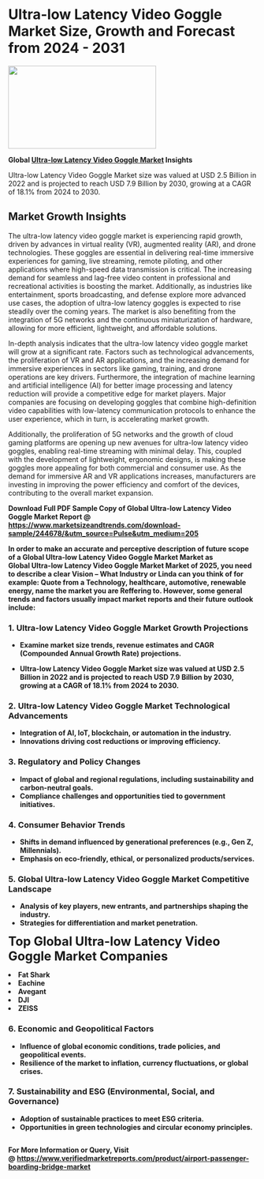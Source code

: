 <H1>Ultra-low Latency Video Goggle Market Size, Growth and Forecast from 2024 - 2031</H1><img class="aligncenter size-medium wp-image-584254" src="https://thirdeyenews.in/wp-content/uploads/2024/09/Global-Market-Research-300x168.jpeg" alt="" width="300" height="168" /><p><strong>Global&nbsp;<a href="https://www.marketsizeandtrends.com/download-sample/244678/&amp;utm_source=Pulse&amp;utm_medium=205">Ultra-low Latency Video Goggle Market</a> Insights</strong></p><p>Ultra-low Latency Video Goggle Market size was valued at USD 2.5 Billion in 2022 and is projected to reach USD 7.9 Billion by 2030, growing at a CAGR of 18.1% from 2024 to 2030.</p><p><h2>Market Growth Insights</h2> <p>The ultra-low latency video goggle market is experiencing rapid growth, driven by advances in virtual reality (VR), augmented reality (AR), and drone technologies. These goggles are essential in delivering real-time immersive experiences for gaming, live streaming, remote piloting, and other applications where high-speed data transmission is critical. The increasing demand for seamless and lag-free video content in professional and recreational activities is boosting the market. Additionally, as industries like entertainment, sports broadcasting, and defense explore more advanced use cases, the adoption of ultra-low latency goggles is expected to rise steadily over the coming years. The market is also benefiting from the integration of 5G networks and the continuous miniaturization of hardware, allowing for more efficient, lightweight, and affordable solutions.</p> <p><strong></strong></p> <p>In-depth analysis indicates that the ultra-low latency video goggle market will grow at a significant rate. Factors such as technological advancements, the proliferation of VR and AR applications, and the increasing demand for immersive experiences in sectors like gaming, training, and drone operations are key drivers. Furthermore, the integration of machine learning and artificial intelligence (AI) for better image processing and latency reduction will provide a competitive edge for market players. Major companies are focusing on developing goggles that combine high-definition video capabilities with low-latency communication protocols to enhance the user experience, which in turn, is accelerating market growth.</p> <p>Additionally, the proliferation of 5G networks and the growth of cloud gaming platforms are opening up new avenues for ultra-low latency video goggles, enabling real-time streaming with minimal delay. This, coupled with the development of lightweight, ergonomic designs, is making these goggles more appealing for both commercial and consumer use. As the demand for immersive AR and VR applications increases, manufacturers are investing in improving the power efficiency and comfort of the devices, contributing to the overall market expansion.</p> <p><strong></p><p><span class=""><strong>Download Full PDF Sample Copy of Global Ultra-low Latency Video Goggle Market Report</strong> @ <a href="https://www.marketsizeandtrends.com/download-sample/244678/&amp;utm_source=Pulse&amp;utm_medium=205" target="_blank">https://www.marketsizeandtrends.com/download-sample/244678/&amp;utm_source=Pulse&amp;utm_medium=205</a></span></p><p>In order to make an accurate and perceptive description of future scope of a Global&nbsp;Ultra-low Latency Video Goggle Market Market as Global&nbsp;Ultra-low Latency Video Goggle Market Market of 2025, you need to describe a clear Vision &ndash; What Industry or Linda can you think of for example: Quote from a Technology, healthcare, automotive, renewable energy, name the market you are Reffering to. However, some general trends and factors usually impact market reports and their future outlook include:</p><h3>1.&nbsp;<strong>Ultra-low Latency Video Goggle Market Growth Projections</strong></h3><ul><li>Examine market size trends, revenue estimates and CAGR (Compounded Annual Growth Rate) projections.</li><li><p>Ultra-low Latency Video Goggle Market size was valued at USD 2.5 Billion in 2022 and is projected to reach USD 7.9 Billion by 2030, growing at a CAGR of 18.1% from 2024 to 2030.</p></li></ul><h3>2.&nbsp;<strong>Ultra-low Latency Video Goggle Market Technological Advancements</strong></h3><ul><li>Integration of AI, IoT, blockchain, or automation in the industry.</li><li>Innovations driving cost reductions or improving efficiency.</li></ul><h3>3.&nbsp;<strong>Regulatory and Policy Changes</strong></h3><ul><li>Impact of global and regional regulations, including sustainability and carbon-neutral goals.</li><li>Compliance challenges and opportunities tied to government initiatives.</li></ul><h3>4.&nbsp;<strong>Consumer Behavior Trends</strong></h3><ul><li>Shifts in demand influenced by generational preferences (e.g., Gen Z, Millennials).</li><li>Emphasis on eco-friendly, ethical, or personalized products/services.</li></ul><h3>5.&nbsp;<strong>Global Ultra-low Latency Video Goggle Market Competitive Landscape</strong></h3><ul><li>Analysis of key players, new entrants, and partnerships shaping the industry.</li><li>Strategies for differentiation and market penetration.</li></ul><p data-pm-slice="1 1 []"><span style="color: inherit; font-family: inherit; font-size: 25px;">Top Global Ultra-low Latency Video Goggle Market Companies</span></p><div class="" data-test-id=""><p><li>Fat Shark</li><li> Eachine</li><li> Avegant</li><li> DJI</li><li> ZEISS</li></p></div><h3>6.&nbsp;<strong>Economic and Geopolitical Factors</strong></h3><ul><li>Influence of global economic conditions, trade policies, and geopolitical events.</li><li>Resilience of the market to inflation, currency fluctuations, or global crises.</li></ul><h3>7.&nbsp;<strong>Sustainability and ESG (Environmental, Social, and Governance)</strong></h3><ul><li>Adoption of sustainable practices to meet ESG criteria.</li><li>Opportunities in green technologies and circular economy principles.</li></ul><h2><strong style="font-size: 14px;">For More Information or Query, Visit @&nbsp;</strong><a style="background-color: #ffffff; font-size: 14px;" href="https://www.marketsizeandtrends.com/report/ultra-low-latency-video-goggle-market/" target="_blank">https://www.verifiedmarketreports.com/product/airport-passenger-boarding-bridge-market</a></h2>

